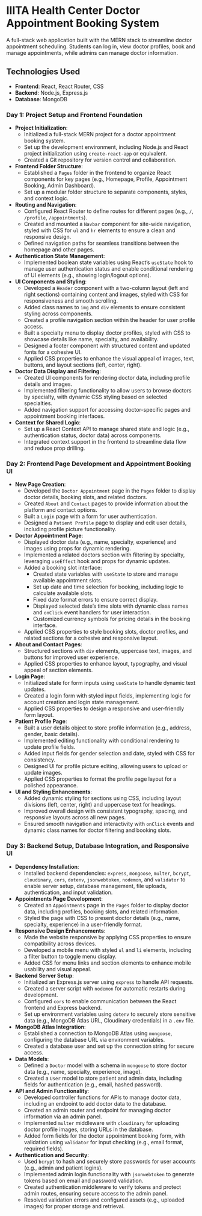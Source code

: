 # IIITA Health Center Doctor Appointment Booking System

A full-stack web application built with the MERN stack to streamline doctor appointment scheduling. Students can log in, view doctor profiles, book and manage appointments, while admins can manage doctor information.

## Technologies Used

- **Frontend**: React, React Router, CSS
- **Backend**: Node.js, Express.js
- **Database**: MongoDB

### Day 1: Project Setup and Frontend Foundation

- **Project Initialization**:
  - Initialized a full-stack MERN project for a doctor appointment booking system.
  - Set up the development environment, including Node.js and React project initialization using `create-react-app` or equivalent.
  - Created a Git repository for version control and collaboration.
- **Frontend Folder Structure**:
  - Established a `Pages` folder in the frontend to organize React components for key pages (e.g., Homepage, Profile, Appointment Booking, Admin Dashboard).
  - Set up a modular folder structure to separate components, styles, and context logic.
- **Routing and Navigation**:
  - Configured React Router to define routes for different pages (e.g., `/`, `/profile`, `/appointments`).
  - Created and mounted a `Navbar` component for site-wide navigation, styled with CSS for `ul` and `hr` elements to ensure a clean and responsive design.
  - Defined navigation paths for seamless transitions between the homepage and other pages.
- **Authentication State Management**:
  - Implemented boolean state variables using React’s `useState` hook to manage user authentication status and enable conditional rendering of UI elements (e.g., showing login/logout options).
- **UI Components and Styling**:
  - Developed a `Header` component with a two-column layout (left and right sections) containing content and images, styled with CSS for responsiveness and smooth scrolling.
  - Added class names to `img` and `div` elements to ensure consistent styling across components.
  - Created a profile navigation section within the header for user profile access.
  - Built a specialty menu to display doctor profiles, styled with CSS to showcase details like name, specialty, and availability.
  - Designed a footer component with structured content and updated fonts for a cohesive UI.
  - Applied CSS properties to enhance the visual appeal of images, text, buttons, and layout sections (left, center, right).
- **Doctor Data Display and Filtering**:
  - Created UI components for rendering doctor data, including profile details and images.
  - Implemented filtering functionality to allow users to browse doctors by specialty, with dynamic CSS styling based on selected specialties.
  - Added navigation support for accessing doctor-specific pages and appointment booking interfaces.
- **Context for Shared Logic**:
  - Set up a React Context API to manage shared state and logic (e.g., authentication status, doctor data) across components.
  - Integrated context support in the frontend to streamline data flow and reduce prop drilling.

### Day 2: Frontend Page Development and Appointment Booking UI

- **New Page Creation**:
  - Developed the `Doctor Appointment` page in the `Pages` folder to display doctor details, booking slots, and related doctors.
  - Created `About` and `Contact` pages to provide information about the platform and contact options.
  - Built a `Login` page with a form for user authentication.
  - Designed a `Patient Profile` page to display and edit user details, including profile picture functionality.
- **Doctor Appointment Page**:
  - Displayed doctor data (e.g., name, specialty, experience) and images using props for dynamic rendering.
  - Implemented a related doctors section with filtering by specialty, leveraging `useEffect` hook and props for dynamic updates.
  - Added a booking slot interface:
    - Created state variables with `useState` to store and manage available appointment slots.
    - Set up date and time selection for booking, including logic to calculate available slots.
    - Fixed date format errors to ensure correct display.
    - Displayed selected date’s time slots with dynamic class names and `onClick` event handlers for user interaction.
    - Customized currency symbols for pricing details in the booking interface.
  - Applied CSS properties to style booking slots, doctor profiles, and related sections for a cohesive and responsive layout.
- **About and Contact Pages**:
  - Structured sections with `div` elements, uppercase text, images, and buttons for improved user experience.
  - Applied CSS properties to enhance layout, typography, and visual appeal of section elements.
- **Login Page**:
  - Initialized state for form inputs using `useState` to handle dynamic text updates.
  - Created a login form with styled input fields, implementing logic for account creation and login state management.
  - Applied CSS properties to design a responsive and user-friendly form layout.
- **Patient Profile Page**:
  - Built a user details object to store profile information (e.g., address, gender, basic details).
  - Implemented editing functionality with conditional rendering to update profile fields.
  - Added input fields for gender selection and date, styled with CSS for consistency.
  - Designed UI for profile picture editing, allowing users to upload or update images.
  - Applied CSS properties to format the profile page layout for a polished appearance.
- **UI and Styling Enhancements**:
  - Added dynamic styling for sections using CSS, including layout divisions (left, center, right) and uppercase text for headings.
  - Improved overall design with consistent typography, spacing, and responsive layouts across all new pages.
  - Ensured smooth navigation and interactivity with `onClick` events and dynamic class names for doctor filtering and booking slots.

### Day 3: Backend Setup, Database Integration, and Responsive UI

- **Dependency Installation**:
  - Installed backend dependencies: `express`, `mongoose`, `multer`, `bcrypt`, `cloudinary`, `cors`, `dotenv`, `jsonwebtoken`, `nodemon`, and `validator` to enable server setup, database management, file uploads, authentication, and input validation.
- **Appointments Page Development**:
  - Created an `Appointments` page in the `Pages` folder to display doctor data, including profiles, booking slots, and related information.
  - Styled the page with CSS to present doctor details (e.g., name, specialty, experience) in a user-friendly format.
- **Responsive Design Enhancements**:
  - Made the website responsive by applying CSS properties to ensure compatibility across devices.
  - Developed a mobile menu with styled `ul` and `li` elements, including a filter button to toggle menu display.
  - Added CSS for menu links and section elements to enhance mobile usability and visual appeal.
- **Backend Server Setup**:
  - Initialized an Express.js server using `express` to handle API requests.
  - Created a server script with `nodemon` for automatic restarts during development.
  - Configured `cors` to enable communication between the React frontend and Express backend.
  - Set up environment variables using `dotenv` to securely store sensitive data (e.g., MongoDB Atlas URL, Cloudinary credentials) in a `.env` file.
- **MongoDB Atlas Integration**:
  - Established a connection to MongoDB Atlas using `mongoose`, configuring the database URL via environment variables.
  - Created a database user and set up the connection string for secure access.
- **Data Models**:
  - Defined a `Doctor` model with a schema in `mongoose` to store doctor data (e.g., name, specialty, experience, image).
  - Created a `User` model to store patient and admin data, including fields for authentication (e.g., email, hashed password).
- **API and Admin Functionality**:
  - Developed controller functions for APIs to manage doctor data, including an endpoint to add doctor data to the database.
  - Created an admin router and endpoint for managing doctor information via an admin panel.
  - Implemented `multer` middleware with `cloudinary` for uploading doctor profile images, storing URLs in the database.
  - Added form fields for the doctor appointment booking form, with validation using `validator` for input checking (e.g., email format, required fields).
- **Authentication and Security**:
  - Used `bcrypt` to hash and securely store passwords for user accounts (e.g., admin and patient logins).
  - Implemented admin login functionality with `jsonwebtoken` to generate tokens based on email and password validation.
  - Created authentication middleware to verify tokens and protect admin routes, ensuring secure access to the admin panel.
  - Resolved validation errors and configured assets (e.g., uploaded images) for proper storage and retrieval.
